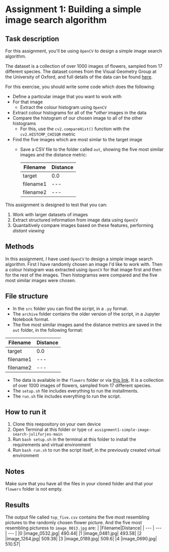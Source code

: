 # Assignment 1: Building a simple image search algorithm

## Task description
For this assignment, you'll be using ```OpenCV``` to design a simple image search algorithm.

The dataset is a collection of over 1000 images of flowers, sampled from 17 different species. The dataset comes from the Visual Geometry Group at the University of Oxford, and full details of the data can be found [here](https://www.robots.ox.ac.uk/~vgg/data/flowers/17/).

For this exercise, you should write some code which does the following:

- Define a particular image that you want to work with
- For that image
  - Extract the colour histogram using ```OpenCV```
- Extract colour histograms for all of the **other* images in the data
- Compare the histogram of our chosen image to all of the other histograms 
  - For this, use the ```cv2.compareHist()``` function with the ```cv2.HISTCMP_CHISQR``` metric
- Find the five images which are most simlar to the target image
  - Save a CSV file to the folder called ```out```, showing the five most similar images and the distance metric:

    |Filename|Distance|
    |---|---|
    |target|0.0|
    |filename1|---|
    |filename2|---|

This assignment is designed to test that you can:

1. Work with larger datasets of images
2. Extract structured information from image data using ```OpenCV```
3. Quantaitively compare images based on these features, performing *distant viewing*

## Methods

In this assignment, I have used ```OpenCV``` to design a simple image search algorithm. First I have randomly chosen an image I'd like to work with. Then a colour histogram was extracted using ```OpenCV``` for that image first and then for the rest of the images. Then histogramss were compared and the five most similar images were chosen.

## File structure

- In the ```src``` folder you can find the script, in a ```.py``` format.
- The ```archive``` folder contains the older version of the script, in a Jupyter Notebook format.
- The five most similar images aand the distance metrics are saved in the ```out``` folder, in the following format:

|Filename|Distance|
|---|---|
|target|0.0|
|filename1|---|
|filename2|---|

- The data is available in the ```flowers``` folder or via [this link](https://www.robots.ox.ac.uk/~vgg/data/flowers/17/). It is a collection of over 1000 images of flowers, sampled from 17 different species.
- The ```setup.sh``` file includes everything to run the installments.
- The ```run.sh``` file includes everything to run the script.

## How to run it

1. Clone this reepository on your own device
2. Open Terminal at this folder or type ```cd assignment1-simple-image-search-julifurjes-main```
3. Run ```bash setup.sh``` in the terminal at this folder to install the requirements and virtual environment
4. Run ```bash run.sh``` to run the script itself, in the previously created virtual environment

## Notes

Make sure that you have all the files in your cloned folder and that your ```flowers``` folder is not empty.

## Results

The output file called ```top_five.csv``` contains the five most resembling pictures to the randomly chosen flower picture.
And the five most resembling picturess to ```image_0013.jpg``` are:
|	|Filename|Distance|
| --- | --- | --- |
|0	|image_0532.jpg|	490.44|
|1	|image_0481.jpg|	493.58|
|2	|image_1264.jpg|	509.38|
|3	|image_0189.jpg|	509.6|
|4	|image_0690.jpg|	510.57|
